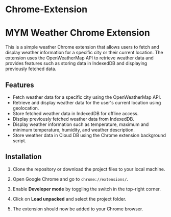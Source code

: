 # Chrome-Extension
# MYM Weather Chrome Extension

This is a simple weather Chrome extension that allows users to fetch and display weather information for a specific city or their current location. The extension uses the OpenWeatherMap API to retrieve weather data and provides features such as storing data in IndexedDB and displaying previously fetched data.

## Features

- Fetch weather data for a specific city using the OpenWeatherMap API.
- Retrieve and display weather data for the user's current location using geolocation.
- Store fetched weather data in IndexedDB for offline access.
- Display previously fetched weather data from IndexedDB.
- Display weather information such as temperature, maximum and minimum temperature, humidity, and weather description.
- Store weather data in Cloud DB using the Chrome extension background script.

## Installation

1. Clone the repository or download the project files to your local machine.

2. Open Google Chrome and go to `chrome://extensions/`.

3. Enable **Developer mode** by toggling the switch in the top-right corner.

4. Click on **Load unpacked** and select the project folder.

5. The extension should now be added to your Chrome browser.

